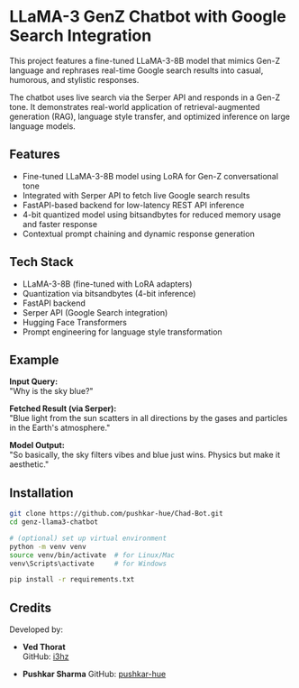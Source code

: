 # LLaMA-3 GenZ Chatbot with Google Search Integration

This project features a fine-tuned LLaMA-3-8B model that mimics Gen-Z language and rephrases real-time Google search results into casual, humorous, and stylistic responses.

The chatbot uses live search via the Serper API and responds in a Gen-Z tone. It demonstrates real-world application of retrieval-augmented generation (RAG), language style transfer, and optimized inference on large language models.

## Features

- Fine-tuned LLaMA-3-8B model using LoRA for Gen-Z conversational tone
- Integrated with Serper API to fetch live Google search results
- FastAPI-based backend for low-latency REST API inference
- 4-bit quantized model using bitsandbytes for reduced memory usage and faster response
- Contextual prompt chaining and dynamic response generation

## Tech Stack

- LLaMA-3-8B (fine-tuned with LoRA adapters)
- Quantization via bitsandbytes (4-bit inference)
- FastAPI backend
- Serper API (Google Search integration)
- Hugging Face Transformers
- Prompt engineering for language style transformation

## Example

**Input Query:**  
"Why is the sky blue?"

**Fetched Result (via Serper):**  
"Blue light from the sun scatters in all directions by the gases and particles in the Earth's atmosphere."

**Model Output:**  
"So basically, the sky filters vibes and blue just wins. Physics but make it aesthetic."

## Installation

```bash
git clone https://github.com/pushkar-hue/Chad-Bot.git
cd genz-llama3-chatbot

# (optional) set up virtual environment
python -m venv venv
source venv/bin/activate  # for Linux/Mac
venv\Scripts\activate     # for Windows

pip install -r requirements.txt
```
## Credits

Developed by:


- **Ved Thorat**  
  GitHub: [i3hz](https://github.com/i3hz)
  
- **Pushkar Sharma**
   GitHub: [pushkar-hue](https://github.com/pushkar-hue)



